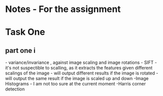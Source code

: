 # Notes - For the assignment
<h1> Task One </h1>

<h2> part one i </h2>
- variance/invariance , against image scaling and image rotations
- SIFT
    - it's not suspectible to scalling, as it extracts the features given
different scalings of the image
    - will output different results if the image is rotated
    - will output the same result if the image is scaled up and down
-Image Histograms
    - I am not too sure at the current moment
-Harris corner detection
